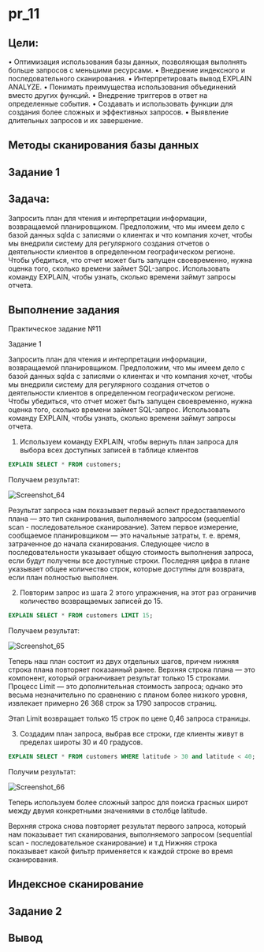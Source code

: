 # pr_11

## Цели:
• Оптимизация использования базы данных, позволяющая выполнять больше запросов с меньшими ресурсами.
• Внедрение индексного и последовательного сканирования.
• Интерпретировать вывод EXPLAIN ANALYZE.
• Понимать преимущества использования объединений вместо других функций.
• Внедрение триггеров в ответ на определенные события.
• Создавать и использовать функции для создания более сложных и эффективных запросов.
• Выявление длительных запросов и их завершение.

## Методы сканирования базы данных

## Задание 1

## Задача:
Запросить план для чтения и интерпретации информации, возвращаемой планировщиком.
Предположим, что мы имеем дело с базой данных sqlda с записями о клиентах и что компания хочет, чтобы мы внедрили систему для регулярного создания отчетов о
деятельности клиентов в определенном географическом регионе.
Чтобы убедиться, что отчет может быть запущен своевременно, нужна оценка того, сколько времени займет SQL-запрос. Использовать команду EXPLAIN, чтобы узнать,
сколько времени займут запросы отчета.


## Выполнение задания

Практическое задание №11

Задание 1

Запросить план для чтения и интерпретации информации, возвращаемой планировщиком. Предположим, что мы имеем дело с базой данных sqlda с записями о клиентах и что компания хочет, чтобы мы внедрили систему для регулярного создания отчетов о деятельности клиентов в определенном географическом регионе.
Чтобы убедиться, что отчет может быть запущен своевременно, нужна оценка того, сколько времени займет SQL-запрос. Использовать команду EXPLAIN, чтобы узнать,
сколько времени займут запросы отчета.

1. Используем команду EXPLAIN, чтобы вернуть план запроса для выбора всех доступных записей в таблице клиентов
```sql
EXPLAIN SELECT * FROM customers;
```
Получаем результат:


![Screenshot_64](https://github.com/user-attachments/assets/dbfb74d4-1d18-43b2-ae78-5e156f65b989)



Результат запроса нам показывает первый аспект предоставляемого плана — это тип сканирования, выполняемого запросом (sequential scan - последовательное сканирование).
Затем первое измерение, сообщаемое планировщиком — это начальные затраты, т. е. время, затраченное до начала сканирования.
Следующее число в последовательности указывает общую стоимость выполнения запроса, если будут получены все доступные строки. Последняя цифра в плане указывает общее
количество строк, которые доступны для возврата, если план полностью выполнен.


2. Повторим запрос из шага 2 этого упражнения, на этот раз ограничив количество возвращаемых записей до 15.
```sql
EXPLAIN SELECT * FROM customers LIMIT 15;
```
Получаем результат:


![Screenshot_65](https://github.com/user-attachments/assets/484f47aa-8ed1-4583-85c1-07717961f356)



Теперь наш план состоит из двух отдельных шагов, причем нижняя строка плана повторяет показанный ранее.
Верхняя строка плана — это компонент, который ограничивает результат только 15 строками. Процесс Limit — это дополнительная стоимость запроса; однако это весьма
незначительно по сравнению с планом более низкого уровня,
извлекает примерно 26 368 строк за 1790 запросов страниц.

Этап Limit возвращает только 15 строк по цене 0,46
запроса страницы.


3. Создадим план запроса, выбрав все строки, где клиенты живут в пределах широты 30 и 40 градусов.
```sql
EXPLAIN SELECT * FROM customers WHERE latitude > 30 and latitude < 40;
```

Получим результат:


![Screenshot_66](https://github.com/user-attachments/assets/2a17735e-831e-4068-a178-3f3efce79da6)


Теперь используем более сложный запрос для поиска грасных широт между двумя конкретными значениями в столбце latitude. 

Верхняя строка снова повторяет результат первого запроса, который нам показывает тип сканирования, выполняемого запросом (sequential scan - последовательное сканирование) и т.д
Нижняя строка показывает какой фильтр применяется к каждой строке во время сканирования.

## Индексное сканирование

## Задание 2

##
##
##
##

## Вывод
